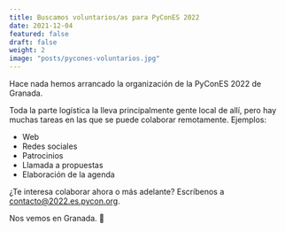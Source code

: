 ```yaml
---
title: Buscamos voluntarios/as para PyConES 2022
date: 2021-12-04
featured: false
draft: false
weight: 2
image: "posts/pycones-voluntarios.jpg"
---
```


Hace nada hemos arrancado la organización de la PyConES 2022 de Granada. 

Toda la parte logística la lleva principalmente gente local de allí, pero hay muchas tareas en las que se puede colaborar remotamente. Ejemplos:
- Web
- Redes sociales
- Patrocinios
- Llamada a propuestas
- Elaboración de la agenda

¿Te interesa colaborar ahora o más adelante? Escríbenos a contacto@2022.es.pycon.org.

Nos vemos en Granada. 🎉